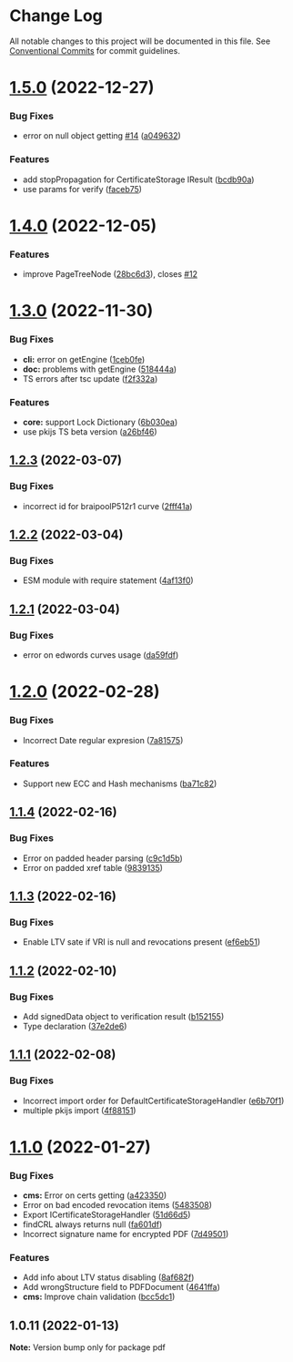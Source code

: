 # Change Log

All notable changes to this project will be documented in this file.
See [Conventional Commits](https://conventionalcommits.org) for commit guidelines.

# [1.5.0](https://github.com/PeculiarVentures/pdf/compare/v1.4.0...v1.5.0) (2022-12-27)


### Bug Fixes

* error on null object getting [#14](https://github.com/PeculiarVentures/pdf/issues/14) ([a049632](https://github.com/PeculiarVentures/pdf/commit/a0496325ecf5808847bc849bf82b88c218579a03))


### Features

* add stopPropagation for CertificateStorage IResult ([bcdb90a](https://github.com/PeculiarVentures/pdf/commit/bcdb90a85a94696b6ef993f84bcc5851008b2006))
* use params for verify ([faceb75](https://github.com/PeculiarVentures/pdf/commit/faceb754dd8782df89d5d10a0fe74b97fd4eda8a))





# [1.4.0](https://github.com/PeculiarVentures/pdf/compare/v1.3.0...v1.4.0) (2022-12-05)


### Features

* improve PageTreeNode ([28bc6d3](https://github.com/PeculiarVentures/pdf/commit/28bc6d35e811e03b48c621309d80b0f2b393ae29)), closes [#12](https://github.com/PeculiarVentures/pdf/issues/12)





# [1.3.0](https://github.com/PeculiarVentures/pdf/compare/v1.2.3...v1.3.0) (2022-11-30)


### Bug Fixes

* **cli:** error on getEngine ([1ceb0fe](https://github.com/PeculiarVentures/pdf/commit/1ceb0fe8aa86cdcb3e48493f700b191f408f2490))
* **doc:** problems with getEngine ([518444a](https://github.com/PeculiarVentures/pdf/commit/518444a9ff90d0698089dd7edbed06cfc785b85b))
* TS errors after tsc update ([f2f332a](https://github.com/PeculiarVentures/pdf/commit/f2f332a275f112a7382ed99c09588a488dc868b4))


### Features

* **core:** support Lock Dictionary ([6b030ea](https://github.com/PeculiarVentures/pdf/commit/6b030eaa8d87136f11e775cf128f0adf2f425001))
* use pkijs TS beta version ([a26bf46](https://github.com/PeculiarVentures/pdf/commit/a26bf46d1e179866efb0cbc9fd254d61ccb616f7))





## [1.2.3](https://github.com/PeculiarVentures/pdf/compare/v1.2.2...v1.2.3) (2022-03-07)


### Bug Fixes

* incorrect id for braipoolP512r1 curve ([2fff41a](https://github.com/PeculiarVentures/pdf/commit/2fff41a86e74c4d427fa7e38a334e569416b7c7e))





## [1.2.2](https://github.com/PeculiarVentures/pdf/compare/v1.2.1...v1.2.2) (2022-03-04)


### Bug Fixes

* ESM module with require statement ([4af13f0](https://github.com/PeculiarVentures/pdf/commit/4af13f0f821a68eecc171f6c092bec3e4d699255))





## [1.2.1](https://github.com/PeculiarVentures/pdf/compare/v1.2.0...v1.2.1) (2022-03-04)


### Bug Fixes

* error on edwords curves usage ([da59fdf](https://github.com/PeculiarVentures/pdf/commit/da59fdf41437804bed4a5f240f4b29cbca52564f))





# [1.2.0](https://github.com/PeculiarVentures/pdf/compare/v1.1.4...v1.2.0) (2022-02-28)


### Bug Fixes

* Incorrect Date regular expresion ([7a81575](https://github.com/PeculiarVentures/pdf/commit/7a81575f182901ff63a8ce3c9f332faf92d5bc9e))


### Features

* Support new ECC and Hash mechanisms ([ba71c82](https://github.com/PeculiarVentures/pdf/commit/ba71c82b110d28f2b208f12f4f72164ebfecc9cd))





## [1.1.4](https://github.com/PeculiarVentures/pdf/compare/v1.1.3...v1.1.4) (2022-02-16)


### Bug Fixes

* Error on padded header parsing ([c9c1d5b](https://github.com/PeculiarVentures/pdf/commit/c9c1d5b7ec973990835446e73cfea61c2a1198dd))
* Error on padded xref table ([9839135](https://github.com/PeculiarVentures/pdf/commit/98391352c7711ae6a539e4c8995b19717b5e84bf))





## [1.1.3](https://github.com/PeculiarVentures/pdf/compare/v1.1.2...v1.1.3) (2022-02-16)


### Bug Fixes

* Enable LTV sate if VRI is null and revocations present ([ef6eb51](https://github.com/PeculiarVentures/pdf/commit/ef6eb516cad33956241a7fd67a245853214159ba))





## [1.1.2](https://github.com/PeculiarVentures/pdf/compare/v1.1.1...v1.1.2) (2022-02-10)


### Bug Fixes

* Add signedData object to verification result ([b152155](https://github.com/PeculiarVentures/pdf/commit/b152155e310fa8fa4f945f65d44302ae35e276cd))
* Type declaration ([37e2de6](https://github.com/PeculiarVentures/pdf/commit/37e2de6ef309635df301643e3dadacd64ad479f5))





## [1.1.1](https://github.com/PeculiarVentures/pdf/compare/v1.1.0...v1.1.1) (2022-02-08)


### Bug Fixes

* Incorrect import order for DefaultCertificateStorageHandler ([e6b70f1](https://github.com/PeculiarVentures/pdf/commit/e6b70f16783cbec64e54e7c9d5b91d564f37f5db))
* multiple pkijs import ([4f88151](https://github.com/PeculiarVentures/pdf/commit/4f8815175cdee94d5731070859f59d184edcbb99))





# [1.1.0](https://github.com/PeculiarVentures/pdf/compare/v1.0.11...v1.1.0) (2022-01-27)


### Bug Fixes

* **cms:** Error on certs getting ([a423350](https://github.com/PeculiarVentures/pdf/commit/a42335050df329135b62efc93b0160dafaab53c2))
* Error on bad encoded revocation items ([5483508](https://github.com/PeculiarVentures/pdf/commit/54835080d2c50c5195a860524ce640689c71ea90))
* Export ICertificateStorageHandler ([51d66d5](https://github.com/PeculiarVentures/pdf/commit/51d66d5df54fc83622b97703c450aa7637a52629))
* findCRL always returns null ([fa601df](https://github.com/PeculiarVentures/pdf/commit/fa601df23b498459dbbd1ee887fd9a5bbed9dc9b))
* Incorrect signature name for encrypted PDF ([7d49501](https://github.com/PeculiarVentures/pdf/commit/7d49501fbae4bac97c794726421c619c9dc36ebe))


### Features

* Add info about LTV status disabling ([8af682f](https://github.com/PeculiarVentures/pdf/commit/8af682f45783788a83bca6cbb2757d319568e7e4))
* Add wrongStructure field to PDFDocument ([4641ffa](https://github.com/PeculiarVentures/pdf/commit/4641ffac1d6301d13ff0052dc8d55e4b26a9ae66))
* **cms:** Improve chain validation ([bcc5dc1](https://github.com/PeculiarVentures/pdf/commit/bcc5dc14107960e473a2f72e31f6d4daf46cc940))





## 1.0.11 (2022-01-13)

**Note:** Version bump only for package pdf

